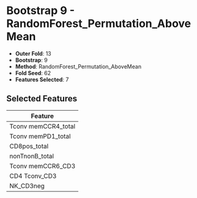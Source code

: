 # Bootstrap 9 - RandomForest_Permutation_AboveMean

- **Outer Fold**: 13
- **Bootstrap**: 9
- **Method**: RandomForest_Permutation_AboveMean
- **Fold Seed**: 62
- **Features Selected**: 7

## Selected Features

| Feature |
|---------|
| Tconv memCCR4_total |
| Tconv memPD1_total |
| CD8pos_total |
| nonTnonB_total |
| Tconv memCCR6_CD3 |
| CD4 Tconv_CD3 |
| NK_CD3neg |
